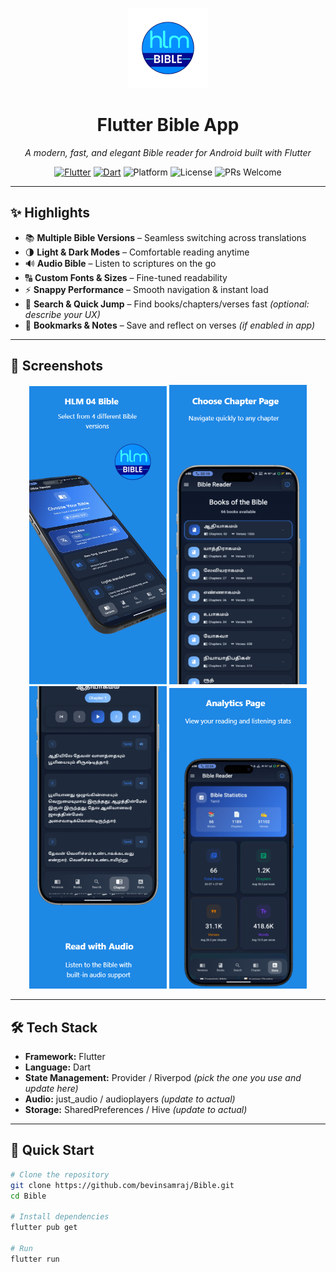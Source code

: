 <!-- Header -->
<p align="center">
  <img src="android/app/src/main/res/mipmap-xxxhdpi/ic_launcher_adaptive_fore.png" alt="Flutter Bible App Logo" width="128" height="128" />
</p>

<h1 align="center">Flutter Bible App</h1>

<p align="center">
  <em>A modern, fast, and elegant Bible reader for Android built with Flutter</em>
</p>

<p align="center">
  <!-- Badges -->
  <a href="https://flutter.dev/"><img src="https://img.shields.io/badge/Flutter-3.x-blue.svg?logo=flutter" alt="Flutter"></a>
  <a href="https://dart.dev/"><img src="https://img.shields.io/badge/Dart-3.x-00B4AB.svg?logo=dart" alt="Dart"></a>
  <img src="https://img.shields.io/badge/Platform-Android-success" alt="Platform">
  <img src="https://img.shields.io/badge/License-MIT-informational" alt="License">
  <img src="https://img.shields.io/badge/PRs-welcome-brightgreen" alt="PRs Welcome">
</p>

---

## ✨ Highlights

- 📚 **Multiple Bible Versions** – Seamless switching across translations  
- 🌗 **Light & Dark Modes** – Comfortable reading anytime  
- 🔊 **Audio Bible** – Listen to scriptures on the go  
- 🔠 **Custom Fonts & Sizes** – Fine-tuned readability  
- ⚡ **Snappy Performance** – Smooth navigation & instant load  
- 🔎 **Search & Quick Jump** – Find books/chapters/verses fast *(optional: describe your UX)*  
- 🔖 **Bookmarks & Notes** – Save and reflect on verses *(if enabled in app)*

---

## 📸 Screenshots

<p align="center">
  <img src="image/1.png" alt="Home" width="220">
  <img src="image/2.png" alt="Chapter" width="220">
  <img src="image/3.png" alt="Verse" width="220">
  <img src="image/5.png" alt="Stats" width="220">
</p>

---

## 🛠 Tech Stack

- **Framework:** Flutter  
- **Language:** Dart  
- **State Management:** Provider / Riverpod *(pick the one you use and update here)*  
- **Audio:** just_audio / audioplayers *(update to actual)*  
- **Storage:** SharedPreferences / Hive *(update to actual)*

---

## 🚀 Quick Start

```bash
# Clone the repository
git clone https://github.com/bevinsamraj/Bible.git
cd Bible

# Install dependencies
flutter pub get

# Run
flutter run
